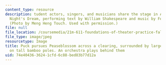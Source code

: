 ```yaml
---
content_type: resource
description: tudent actors, singers, and musicians share the stage in A Midsummer
  Night's Dream, performing text by William Shakespeare and music by Felix Mendelssohn.
  (Photo by Meng Heng Touch. Used with permission.)
file: null
file_location: /coursemedia/21m-611-foundations-of-theater-practice-fall-2009/74e4043636241cfd6c88bed83b77d12a_21m-611f09.jpg
file_type: image/jpeg
resourcetype: Image
title: Puck pursues Peaseblossom across a clearing, surrounded by large paper lanterns
  on tall bamboo poles. An orchestra plays behind them
uid: 74e40436-3624-1cfd-6c88-bed83b77d12a
---
```

